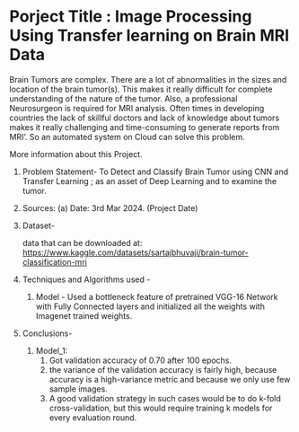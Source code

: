 # Porject Title : Image Processing Using Transfer learning on Brain MRI Data 

Brain Tumors are complex. There are a lot of abnormalities in the sizes and location of the brain tumor(s). This makes it really difficult for complete understanding of the nature of the tumor. Also, a professional Neurosurgeon is required for MRI analysis. Often times in developing countries the lack of skillful doctors and lack of knowledge about tumors makes it really challenging and time-consuming to generate reports from MRI’. So an automated system on Cloud can solve this problem.

More information about this Project.

1. Problem Statement-
    To Detect and Classify Brain Tumor using CNN and Transfer Learning ; as an asset of Deep Learning and to examine the tumor.

2. Sources:
   (a) Date:    3rd Mar 2024. (Project Date)

3. Dataset-

    data that can be downloaded at:
https://www.kaggle.com/datasets/sartajbhuvaji/brain-tumor-classification-mri


4. Techniques and Algorithms used -

     1. Model - Used a bottleneck feature of pretrained VGG-16 Network with Fully Connected layers and initialized all the weights with Imagenet trained weights.

5. Conclusions-
    1. Model_1:
        1. Got validation accuracy of 0.70 after 100 epochs.
        2. the variance of the validation accuracy is fairly high, because accuracy is a high-variance metric and because we only use few sample images.
        4. A good validation strategy in such cases would be to do k-fold cross-validation, but this would require training k models for every evaluation round.



         

